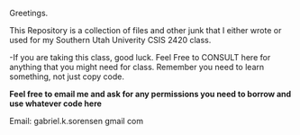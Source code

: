 
Greetings.

This Repository is a collection of files and other junk that I either wrote or used for my Southern Utah Univerity CSIS 2420 class.

-If you are taking this class, good luck. Feel Free to CONSULT here for anything that you might need for class. Remember you need to learn something, not just copy code.



****Feel free to email me and ask for any permissions you need to borrow and use whatever code here****

Email: gabriel.k.sorensen <at> gmail <dot> com